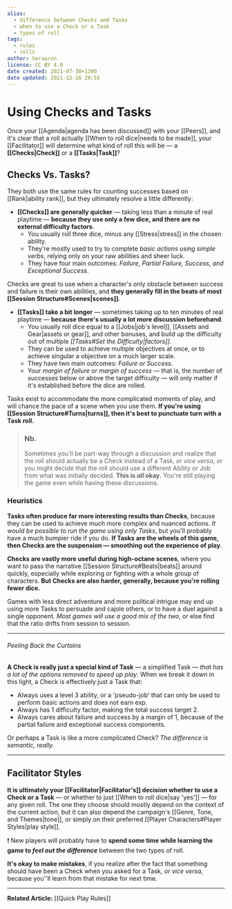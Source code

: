 ```yaml
---
alias:
  - difference between Checks and Tasks
  - when to use a Check or a Task
  - types of roll
tags:
  - rules
  - rolls
author: Seraaron
license: CC BY 4.0
date created: 2021-07-30+1200
date updated: 2021-12-16 20:55
---
```


# Using Checks and Tasks

Once your [[Agenda|agenda has been discussed]] with your [[Peers]], and it's clear that a roll actually [[When to roll dice|needs to be made]], your [[Facilitator]] will determine what kind of roll this will be — a **[[Checks|Check]]** or a **[[Tasks|Task]]**?

## Checks Vs. Tasks?

They both use the same rules for counting successes based on [[Rank|ability rank]], but they ultimately resolve a little differently:

- **[[Checks]] are generally quicker** — taking less than a minute of real playtime — **because they use only a few dice, and there are no external difficulty factors**.
	- You usually roll three dice, minus any [[Stress|stress]] in the chosen ability.
	- They're mostly used to try to complete _basic actions using simple verbs_, relying only on your raw abilities and sheer luck.
	- They have four main outcomes: _Failure, Partial Failure, Success, and Exceptional Success_.

Checks are great to use when a character's only obstacle between success and failure is their own abilities, and **they generally fill in the beats of most [[Session Structure#Scenes|scenes]]**.

- **[[Tasks]] take a bit longer** — sometimes taking up to ten minutes of real playtime — **because there's usually a lot more discussion beforehand**.
	- You usually roll dice equal to a [[Jobs|job's level]], [[Assets and Gear|assets or gear]], and other bonuses, and build up the difficulty out of multiple _[[Tasks#Set the Difficulty|factors]]_.
	- They can be used to achieve multiple objectives at once, or to achieve singular a objective on a much larger scale.
	- They have two main outcomes: _Failure or Success_.
	- Your _margin of failure_ or _margin of success_ — that is, the number of successes below or above the target difficulty — will only matter if it's established before the dice are rolled.

Tasks exist to accommodate the more complicated moments of play, and will chance the pace of a scene when you use them. **If you're using [[Session Structure#Turns|turns]], then it's best to punctuate turn with a Task roll.**

> ### Nb.
>
> Sometimes you'll be part-way through a discussion and realize that the roll should actually be a Check instead of a Task, _or vice versa_, or you might decide that the roll should use a different Ability or Job from what was initially decided. **This is _all_ okay.** You're still playing the game even while having these discussions.

### Heuristics

**Tasks often produce far more interesting results than Checks**, because they can be used to achieve much more complex and nuanced actions. _It would be possible to run the game using only Tasks_, but you'll probably have a much bumpier ride if you do. **If Tasks are the wheels of this game, then Checks are the suspension — smoothing out the experience of play**.

**Checks are vastly more useful during high-octane scenes**, where you want to pass the narrative [[Session Structure#Beats|beats]] around quickly, especially while exploring or fighting with a whole group of characters. **But Checks are also harder, generally, because you're rolling fewer dice.**

Games with less direct adventure and more political intrigue may end up using more Tasks to persuade and cajole others, or to have a duel against a single opponent. _Most games will use a good mix of the two_, or else find that the ratio drifts from session to session.

---

###### Peeling Back the Curtains

**A Check is really just a special kind of Task** — a simplified Task — _that has a lot of the options removed to speed up play_. When we break it down in this light, a Check is effectively just a Task that:

- Always uses a level 3 ability, or a 'pseudo-job' that can only be used to perform basic actions and does not earn exp.
- Always has 1 difficulty factor, making the total success target 2.
- Always cares about failure and success by a margin of 1, because of the partial failure and exceptional success components.

Or perhaps a Task is like a more complicated Check? _The difference is semantic, really._

---

## Facilitator Styles

**It is ultimately your [[Facilitator|Facilitator's]] decision whether to use a Check or a Task** — or whether to just [[When to roll dice|say 'yes']] — for any given roll. The one they choose should mostly depend on the context of the current action, but it can also depend the campaign's [[Genre, Tone, and Themes|tone]], or simply on their preferred [[Player Characters#Player Styles|play style]].

❗ New players will probably have to **spend some time while learning the game to _feel out the difference_** between the two types of roll.

**It's okay to make mistakes**, if you realize after the fact that something should have been a Check when you asked for a Task, _or vice versa_, because you''ll learn from that mistake for next time.

---

**Related Article:** [[Quick Play Rules]]
